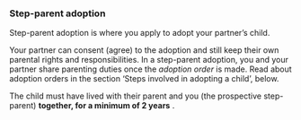 ###  Step-parent adoption

Step-parent adoption is where you apply to adopt your partner’s child.

Your partner can consent (agree) to the adoption and still keep their own
parental rights and responsibilities. In a step-parent adoption, you and your
partner share parenting duties once the _adoption order_ is made. Read about
adoption orders in the section ‘Steps involved in adopting a child’, below.

The child must have lived with their parent and you (the prospective step-
parent) **together, for a minimum of 2 years** .
